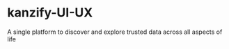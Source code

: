 # kanzify-UI-UX
A single platform to discover and explore trusted data across all aspects of life  
